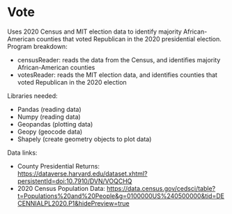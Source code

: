 # Vote
Uses 2020 Census and MIT election data to identify majority African-American counties that voted Republican in the 2020 presidential election. 
Program breakdown: 
- censusReader: reads the data from the Census, and identifies majority African-American counties
- votesReader: reads the MIT election data, and identifies counties that voted Republican in the 2020 election


Libraries needed: 
- Pandas (reading data)
- Numpy (reading data)
- Geopandas (plotting data)
- Geopy (geocode data)
- Shapely (create geometry objects to plot data)

Data links: 
- County Presidential Returns: https://dataverse.harvard.edu/dataset.xhtml?persistentId=doi:10.7910/DVN/VOQCHQ
- 2020 Census Population Data: https://data.census.gov/cedsci/table?t=Populations%20and%20People&g=0100000US%240500000&tid=DECENNIALPL2020.P1&hidePreview=true
